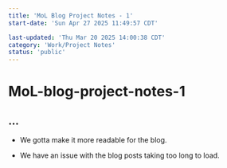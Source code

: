 ```yaml
---
title: 'MoL Blog Project Notes - 1'
start-date: 'Sun Apr 27 2025 11:49:57 CDT'

last-updated: 'Thu Mar 20 2025 14:00:38 CDT'
category: 'Work/Project Notes'
status: 'public'
---
```


# MoL-blog-project-notes-1

## ...

- We gotta make it more readable for the blog.

- We have an issue with the blog posts taking too long to load.
